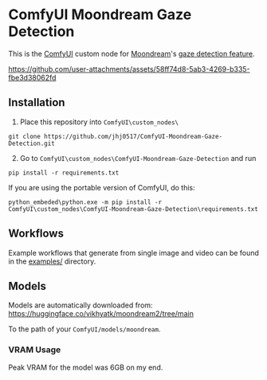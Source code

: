 # ComfyUI Moondream Gaze Detection

This is the [ComfyUI](https://github.com/comfyanonymous/ComfyUI) custom node for [Moondream](https://github.com/vikhyat/moondream)'s [gaze detection feature](https://huggingface.co/spaces/moondream/gaze-demo).



https://github.com/user-attachments/assets/58ff74d8-5ab3-4269-b335-fbe3d38062fd





## Installation

1. Place this repository into `ComfyUI\custom_nodes\`
```
git clone https://github.com/jhj0517/ComfyUI-Moondream-Gaze-Detection.git
```

2. Go to `ComfyUI\custom_nodes\ComfyUI-Moondream-Gaze-Detection` and run
```
pip install -r requirements.txt
```

If you are using the portable version of ComfyUI, do this:
```
python_embeded\python.exe -m pip install -r ComfyUI\custom_nodes\ComfyUI-Moondream-Gaze-Detection\requirements.txt
```

## Workflows
Example workflows that generate from single image and video can be found in the [examples/](https://github.com/jhj0517/ComfyUI-Moondream-Gaze-Detection/tree/master/examples) directory.

## Models

Models are automatically downloaded from:
https://huggingface.co/vikhyatk/moondream2/tree/main

To the path of your `ComfyUI/models/moondream`.

### VRAM Usage
Peak VRAM for the model was 6GB on my end.
